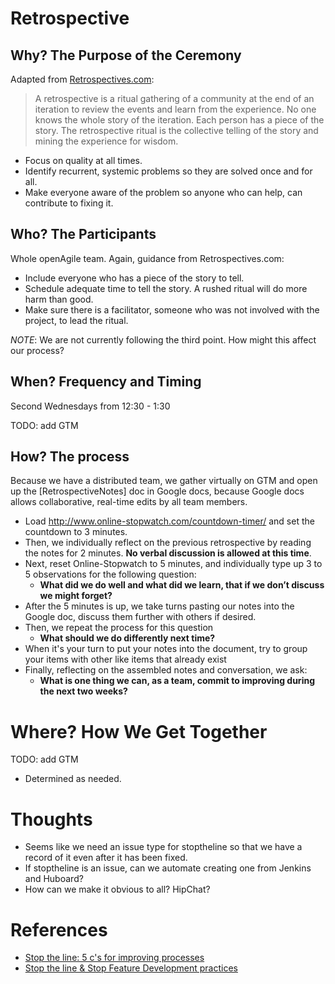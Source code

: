 # Retrospective

## Why? The Purpose of the Ceremony

Adapted from [Retrospectives.com](http://www.retrospectives.com):

> A retrospective is a ritual gathering of a community at the end of an iteration to review the events and learn from the experience. No one knows the whole story of the iteration. Each person has a piece of the story. The retrospective ritual is the collective telling of the story and mining the experience for wisdom.

* Focus on quality at all times.
* Identify recurrent, systemic problems so they are solved once and for all.
* Make everyone aware of the problem so anyone who can help, can contribute to fixing it.

## Who? The Participants

Whole openAgile team. Again, guidance from Retrospectives.com:


* Include everyone who has a piece of the story to tell.
* Schedule adequate time to tell the story. A rushed ritual will do more harm than good.
* Make sure there is a facilitator, someone who was not involved with the project, to lead the ritual.

*NOTE*: We are not currently following the third point. How might this affect our process? 

## When? Frequency and Timing

Second Wednesdays from 12:30 - 1:30

TODO: add GTM

## How? The process

Because we have a distributed team, we gather virtually on GTM and open up the [RetrospectiveNotes] doc in Google docs, because Google docs allows collaborative, real-time edits by all team members.

* Load http://www.online-stopwatch.com/countdown-timer/ and set the countdown to 3 minutes.
* Then, we individually reflect on the previous retrospective by reading the notes for 2 minutes. **No verbal discussion is allowed at this time**.
* Next, reset Online-Stopwatch to 5 minutes, and individually type up 3 to 5 observations for the following question: 
    * **What did we do well and what did we learn, that if we don’t discuss we might forget?**
* After the 5 minutes is up, we take turns pasting our notes into the Google doc, discuss them further with others if desired.
* Then, we repeat the process for this question
    * **What should we do differently next time?**
* When it's your turn to put your notes into the document, try to group your items with other like items that already exist
* Finally, reflecting on the assembled notes and conversation, we ask: 
    * **What is one thing we can, as a team, commit to improving during the next two weeks?**


# Where? How We Get Together

TODO: add GTM

* Determined as needed.

# Thoughts

* Seems like we need an issue type for stoptheline so that we have a record of it even after it has been fixed.
* If stoptheline is an issue, can we automate creating one from Jenkins and Huboard?
* How can we make it obvious to all? HipChat?

# References

* [Stop the line: 5 c's for improving processes](http://www.slideshare.net/onimproving/stop-the-line-5-cs-for-improving-processes)
* [Stop the line & Stop Feature Development practices](http://www.slideshare.net/agilespain/presentation-cas2011-18102011)
